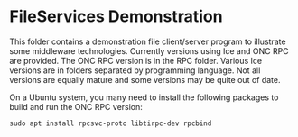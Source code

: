 
FileServices Demonstration
==========================

This folder contains a demonstration file client/server program to illustrate some middleware
technologies. Currently versions using Ice and ONC RPC are provided. The ONC RPC version is in
the RPC folder. Various Ice versions are in folders separated by programming language. Not all
versions are equally mature and some versions may be quite out of date.

On a Ubuntu system, you many need to install the following packages to build and run the ONC
RPC version:

```
sudo apt install rpcsvc-proto libtirpc-dev rpcbind
```